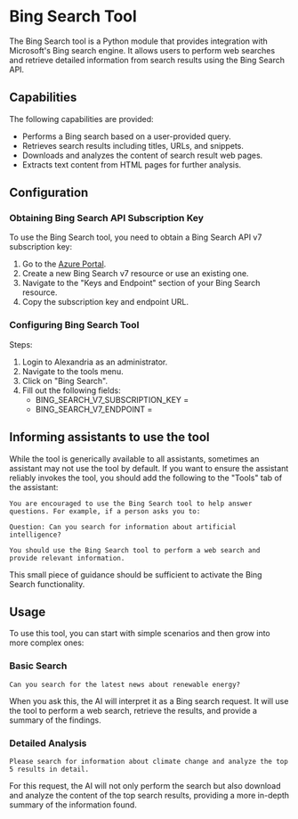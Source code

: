 # Bing Search Tool

The Bing Search tool is a Python module that provides integration with Microsoft's Bing search engine. It allows users to perform web searches and retrieve detailed information from search results using the Bing Search API.

## Capabilities

The following capabilities are provided:

* Performs a Bing search based on a user-provided query.
* Retrieves search results including titles, URLs, and snippets.
* Downloads and analyzes the content of search result web pages.
* Extracts text content from HTML pages for further analysis.

## Configuration

### Obtaining Bing Search API Subscription Key

To use the Bing Search tool, you need to obtain a Bing Search API v7 subscription key:

1. Go to the [Azure Portal](https://portal.azure.com/).
2. Create a new Bing Search v7 resource or use an existing one.
3. Navigate to the "Keys and Endpoint" section of your Bing Search resource.
4. Copy the subscription key and endpoint URL.

### Configuring Bing Search Tool

Steps:

1. Login to Alexandria as an administrator.
2. Navigate to the tools menu.
3. Click on "Bing Search".
4. Fill out the following fields:
   * BING_SEARCH_V7_SUBSCRIPTION_KEY = <Your Bing Search API Subscription Key>
   * BING_SEARCH_V7_ENDPOINT = <Your Bing Search API Endpoint URL>


## Informing assistants to use the tool

While the tool is generically available to all assistants, sometimes an assistant may not use the tool by default. If you want to ensure the assistant reliably invokes the tool, you should add the following to the "Tools" tab of the assistant:

```
You are encouraged to use the Bing Search tool to help answer questions. For example, if a person asks you to:

Question: Can you search for information about artificial intelligence?

You should use the Bing Search tool to perform a web search and provide relevant information.
```

This small piece of guidance should be sufficient to activate the Bing Search functionality.

## Usage

To use this tool, you can start with simple scenarios and then grow into more complex ones:

### Basic Search
```
Can you search for the latest news about renewable energy?
```

When you ask this, the AI will interpret it as a Bing search request. It will use the tool to perform a web search, retrieve the results, and provide a summary of the findings.

### Detailed Analysis
```
Please search for information about climate change and analyze the top 5 results in detail.
```

For this request, the AI will not only perform the search but also download and analyze the content of the top search results, providing a more in-depth summary of the information found.
